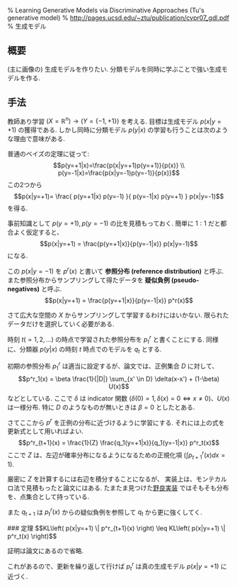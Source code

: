 % Learning Generative Models via Discriminative Approaches (Tu's generative model)
% http://pages.ucsd.edu/~ztu/publication/cvpr07_gdl.pdf
% 生成モデル

## 概要

(主に画像の) 生成モデルを作りたい.
分類モデルを同時に学ぶことで強い生成モデルを作る.

## 手法

教師あり学習
$(X=\mathbb R^n) \to (Y=\{-1,+1\})$
を考える.
目標は生成モデル $p(x|y=+1)$ の獲得である.
しかし同時に分類モデル $p(y|x)$ の学習も行うことは次のような理由で意味がある.

普通のベイズの定理に従って:
$$p(y=+1|x)=\frac{p(x|y=+1)p(y=+1)}{p(x)} \\
p(y=-1|x)=\frac{p(x|y=-1)p(y=-1)}{p(x)}$$
この2つから
$$p(x|y=+1)=
\frac{
p(y=+1|x) p(y=-1)
}{
p(y=-1|x) p(y=+1)
}
p(x|y=-1)$$
を得る.

事前知識として $p(y=+1), p(y=-1)$ の比を見積もっておく.
簡単に $1:1$ だと都合よく仮定すると、
$$p(x|y=+1) = \frac{p(y=+1|x)}{p(y=-1|x)} p(x|y=-1)$$
になる.

この $p(x|y=-1)$ を $p^r(x)$ と書いて **参照分布 (reference distribution)** と呼ぶ.
また参照分布からサンプリングして得たデータを **疑似負例 (pseudo-negatives)** と呼ぶ.
$$p(x|y=+1) = \frac{p(y=+1|x)}{p(y=-1|x)} p^r(x)$$

さて広大な空間の $X$ からサンプリングして学習するわけにはいかない.
限られたデータだけを選択していく必要がある.

時刻 $t (=1,2,\ldots)$ の時点で学習された参照分布を $p^r_t$ と書くことにする.
同様に、分類器 $p(y|x)$ の時刻 $t$ 時点でのモデルを $q_t$ とする.

初期の参照分布 $p^r_1$ は適当に設定するが、論文では、正例集合 $D$ に対して、
$$p^r_1(x) = \beta \frac{1}{|D|} \sum_{x' \in D} \delta(x-x') + (1-\beta) U(x)$$
などとしている.
ここで $\delta$ は indicator 関数 ($\delta(0)=1, \delta(x)=0 \iff x \ne 0$)、$U(x)$ は一様分布.
特に $D$ のようなものが無いときは $\beta=0$ としたとある.

さてここから $p^r$ を正例の分布に近づけるように学習にする.
それには上の式を更新式として用いればよい.
$$p^r_{t+1}(x) = \frac{1}{Z} \frac{q_1(y=+1|x)}{q_1(y=-1|x)} p^r_t(x)$$
ここで $Z$ は、左辺が確率分布になるようになるための正規化項 ($\int p^r_{t+1}(x) dx=1$).

厳密に $Z$ を計算するには右辺を積分することになるが、
実装上は、モンテカルロ法で見積もったと論文にはある.
たまたま見つけた[野良実装](https://gist.github.com/betatim/5fae2137d83c9964bbedd8d8fd646111) ではそもそも分布を、点集合として持っている.

また $q_{t+1}$ は $p^r_t(x)$ からの疑似負例を参照して $q_t$ から更に強くしてく.

<div class=thm>
### 定理
$$KL\left( p(x|y=+1) \| p^r_{t+1}(x) \right)
\leq
KL\left( p(x|y=+1) \| p^r_t(x) \right)$$

証明は論文にあるので省略.
</div>

これがあるので、更新を繰り返して行けば $p^r_t$ は真の生成モデル $p(x|y=+1)$ に近づく.
